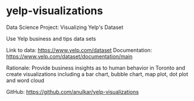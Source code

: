 # yelp-visualizations
Data Science Project: Visualizing Yelp's Dataset

Use Yelp business and tips data sets     

Link to data: https://www.yelp.com/dataset
Documentation: https://www.yelp.com/dataset/documentation/main

Rationale: Provide business insights as to human behavior in Toronto and create visualizations including a bar chart, bubble chart, map plot, dot plot and word cloud

GitHub: https://github.com/anulkar/yelp-visualizations
